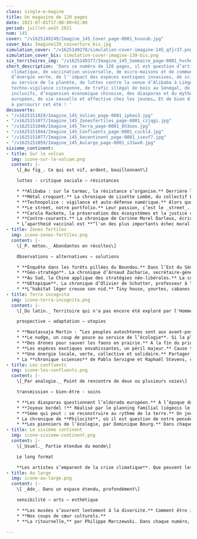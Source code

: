 ```yaml
---
class: single-e-magine
title: Un magazine de 120 pages
date: 2021-07-01T17:00:00+02:00
period: juillet-août 2021
num: 145
cover: "/v1625149249/Imagine_145_Cover_page-0001_kvuvub.jpg"
cover_bis: Imagine139_couverture_bis.jpg
simulation_cover: "/v1625149278/simulation-cover-imagine-145_qfjr37.png"
simulation_cover_bis: simulation-cover-imagine-139-bis.png
six_territoires_img: "/v1625149377/Imagine_145_Sommaire_page-0001_hvchem.jpg"
short_description: 'Dans ce numéro de 120 pages, il est question d’artistes et d''urgence
  climatique, de vaccination universelle, de micro-maisons et de communautés solidaires
  d’énergie verte, de l''impact des espèces exotiques invasives, de sciences comportementales
  au service de la planète, de luttes contre la venue d’Alibaba à Liège Airport, de
  techno-vigilance citoyenne, de trafic illégal de bois au Sénégal, de musées plus
  inclusifs, d’expansion économique chinoise, des diasporas et du mythe de l''eldorado
  européen, de vie sexuelle et affective chez les jeunes… Et de bien d’autres sujets
  à parcourir cet été ! '
decouverte:
- "/v1625151029/Imagine_145_Volcan_page-0001_ipkex3.jpg"
- "/v1625151077/Imagine_145_Zonesfertiles_page-0001_czjqgi.jpg"
- "/v1625151046/Imagine_145_Terra_page-0001_bh3oos.jpg"
- "/v1625151044/Imagine_145_Confluents_page-0001_csckl4.jpg"
- "/v1625151077/Imagine_145_6econtinent_page-0001_isevf7.jpg"
- "/v1625151059/Imagine_145_Aularge_page-0001_s31wv0.jpg"
sixieme_continent:
- title: Sur le volcan
  img: icone-sur-le-volcan.png
  content: |-
    \[_Au fig_. Ce qui est vif, ardent, bouillonnant\]

    luttes - critique sociale – résistances

    * **Alibaba : sur le tarmac, la résistance s’organise.** Derrière le front Stop Alibaba, l’opposition à la venue du géant chinois de l’e-commerce à Liège Airport s’organise.
    * **Métal croquant.** La chronique de Lisette Lombé, du collectif L-Slam.
    * **Technopolice : vigilance et auto-défense numérique.** Alors que la surveillance ne cesse de s’étendre, en rue ou sur le Net, le collectif Technopolice milite pour nous en faire prendre conscience, à travers des balades, des ateliers, le partage d’informations. Et défend une lutte collective, pour la protection de la démocratie et des minorités, de tous ceux qui ne correspondent pas à la norme d'aujourd'hui ou de demain.
    * **Le street, notre portfolio.** Leur passion, c’est le _street_. Ils arpentent les villes en skate board, roller en ligne ou trottinette _freestyle_ en quête d’espaces et d’éléments urbains. Julie Van Overstraeten, notre stagiaire photo, nous raconte par l’image la vie de cette communauté en mouvement.
    * **Carola Rackete, la préservation des écosystèmes et la justice climatique.** Son arrestation après avoir débarqué des migrants en Italie, en 2019, l’a rendue célèbre. Mais, hormis cet épisode, peu connaissent le parcours de l’activiste Carola Rackete, navigatrice devenue experte en gestion de la conservation de la nature. Entre deux projets de restauration d’écosystèmes, _Imagine_ l’a rencontrée. Elle explique pourquoi toute solution à la crise climatique doit être examinée sous l’angle de la justice sociale.
    * **Contre-courants.** La chronique de Corinne Morel Darleux, écrivaine, militante écosocialiste, autrice de _Plutôt couler en beauté que flotter sans grâce_ (Libertalia).
    * L’apartheid vaccinal est **“l'un des plus importants échec moral du 21e siècle, qui incombe à la communauté internationale”**. Carlos Correa, directeur du **South Center** et sommité mondiale en matière de droits de propriété intellectuelle, défend le point de vue des pays en développement auprès d’instances internationales. Il parle avec _Imagine_ de solidarité internationale, de brevets et de bien public mondial.
- title: Zones fertiles
  img: icone-zones-fertiles.png
  content: |-
    \[_P. méton._ Abondantes en récoltes\]

    Observations – alternatives – solutions

    * **Enquête dans les forêts pillées du Boundou.** Dans l’Est du Sénégal, la région du Boundou subit un pillage des espèces protégées. Cette déforestation intense, dont pâtissent les populations locales, est organisée avec la complicité des pouvoirs publics. Une menace pour l'équilibre climatique et la biodiversité en Afrique de l’Ouest.
    * **Géo-stratégo**. La chronique d’Arnaud Zacharie, secrétaire-général du CNCD-11.11.11.
    * **Au Sud, la Chine applique des stratégies néo-libérales.** La coopération de la Chine avec les pays en développement est-elle vraiment une relation “Sud-Sud”, “d’égal à égal” ? Où et comment investi cet Etat, qui souhaite devenir la première puissance mondiale en 2049 ? _Imagine_ fait le point.
    * **UEtopique**. La chronique d’Olivier de Schutter, professeur à l’UCLouvain, rapporteur spécial de l’ONU sur l’extrême pauvreté et les droits de l’homme.
    * **L’habitat léger creuse son nid.** Tiny house, yourtes, cabanes... Economique et écologique, l’habitat léger se développe dans les villes et campagnes. Malgré une aspiration susceptible d’offrir une réponse originale à la crise du logement, les communes demeurent démunies, frileuses voire récalcitrantes.
- title: Terra incognita
  img: icone-terra-incognita.png
  content: |-
    \[_Du latin._ Territoire qui n'a pas encore été exploré par l'Homme\]

    prospective – adaptation – utopies

    * **Nastassaja Martin : “Les peuples autochtones sont aux avant-postes de ce qui nous arrive”.** L’anthropologue spécialisée dans les peuples du Grand Nord évoque pour _Imagine_ ses travaux et ses combats. De “Croire aux fauves” aux glaciers alpins qui disparaissent, rencontre avec une intellectuelle ancrée dans le monde vivant.
    * **Le nudge, un coup de pouce au service de l’écologie**. Si la plupart des citoyens ont conscience de l’impact de leur consommation sur l’environnement, ils ne modifient pas pour autant leur comportement. Un concept venu du domaine des sciences comportementales, le nudge, pourrait influencer leurs habitudes. Et devenir un outil incontournable des politiques environnementales… A condition qu’un débat éthique soit mené au préalable.
    * **Des drones pour sauver les faons en prairie.** A la fin du printemps, la saison de la fenaison coïncide avec celle de nidification de certains oiseaux ou de mise bas de chevreuils. Pour protéger la faune sauvage des faucheuses mécaniques, l’association Sauvons Bambi a recours à la détection thermique. Reportage.
    * **Les espèces exotiques envahissantes, un péril majeur.** Cause très importante (entre autres) de perte de biodiversité, les plantes et animaux exotiques envahissants sont de plus en plus présents, nombreux, et répandus à travers le monde, augmentant de façon exponentielle avec la mondialisation. Ils font pourtant rarement la Une de l’actualité. Des chercheurs tentent d’attirer l’attention des pouvoirs publics sur cette question.
    * **Une énergie locale, verte, collective et solidaire.** Partager entre voisins une électricité produite dans le quartier, c’est entre autres ce que doivent permettre les Communautés d’énergie, actuellement testées dans des projets pilotes. En germe, la possibilité de concevoir tout autrement ce bien commun.
    * La **chronique sciences** de Pablo Servigne et Raphaël Stevens, chercheurs indépendants, experts en études prospectives et auteurs de « Aux origines de la catastrophe », co-édité par _Imagine Demain le monde_ et Les Liens qui Libèrent.
- title: Les confluents
  img: icone-les-confluents.png
  content: |-
    \[_Par analogie._ Point de rencontre de deux ou plusieurs voies\]

    transmission – bien-être - soins

    * **Les diasporas questionnent l’eldorado européen.** A l’époque des colonisations, un récit s’est imposé : l’Europe serait la patrie de l’abondance et de la réussite. Un mythe qui pèse sur les épaules des émigrés, qui le remettent aujourd’hui en question. De quoi repenser le discours sur différents aspects des migrations.
    * **Joyeux bordel !** Réalisé par le planning familial liégeois le SIPS, l’ouvrage _Joyeux bordel !_ raconte l’histoire touchante d’une jeunesse de 15 à 26 ans qui se livre. _Imagine_ vous propose des extraits de leurs témoignages autour de la sexualité, l’amour, les réseaux sociaux, leur avenir dans la société...
    * **Sème qui peut : se reconstruire au rythme de la terre.** Un jour par semaine, à la Ferme urbaine ou au Champ du Chaudron, en Région bruxelloise, des volontaires un peu cabossés par la vie viennent mettre les mains dans la terre, bêcher, planter, et retrouver du sens et de la solidarité.
    * La chronique de **Philocité**, où il est question de notre pensée critique et de notre capacité de jugement. Dans ce numéro, on y parle des limites d’une gouvernance par les nombres.
    * **Les pionniers de l’écologie, par Dominique Bourg.** Dans chaque numéro, le philosophe nous replonge dans l'œuvre d’une figure marquante. Cet épisode est consacré à **Aldo Leopold.**
- title: Le sixième continent
  img: icone-sixieme-continent.png
  content: |-
    \[_Usuel._ Partie étendue du monde\]

    Le long format

    **Les artistes s’emparent de la crise climatique**. Que peuvent les arts et les artistes face aux mutations en cours ? Cet été, _Imagine_ ouvre ses colonnes aux créateurs qui s’emparent de la crise climatique et sociale : le groupe rock français Feu ! Chatterton, la cinéaste Coline Serreau, le romancier Pierre Ducrozet, la chorégraphe Fatou Traoré, les plasticiens du prix COAL… Leurs œuvres engagées sont autant d’outils au service de la transformation du monde.
- title: Au large
  img: icone-au-large.png
  content: |-
    \[ _Adv_. Dans un espace étendu, profondément\]

    sensibilité – arts – esthétique

    * **Les musées s’ouvrent lentement à la diversité.** Comment être inclusif, accueillir et attirer des publics parfois trop absents des institutions muséales, comme les minorités de genre, racisées ou sexuelles, les handicapés, etc. ? Les choses commencent petit à petit à bouger.
    * **Nos coups de cœur culturels.**
    * **La ritournelle,** par Philippe Marczewski. Dans chaque numéro, l’écrivain et finaliste du Prix Rossel 2019 nous propose un exercice de « psychogéographie minuscule ».

---
```

